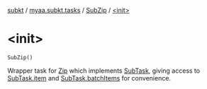 [subkt](../../index.md) / [myaa.subkt.tasks](../index.md) / [SubZip](index.md) / [&lt;init&gt;](./-init-.md)

# &lt;init&gt;

`SubZip()`

Wrapper task for [Zip](https://docs.gradle.org/current/javadoc/org/gradle/api/tasks/bundling/Zip.html) which implements [SubTask](../-sub-task/index.md), giving access to
[SubTask.item](../-sub-task/item.md) and [SubTask.batchItems](../-sub-task/batch-items.md) for convenience.

